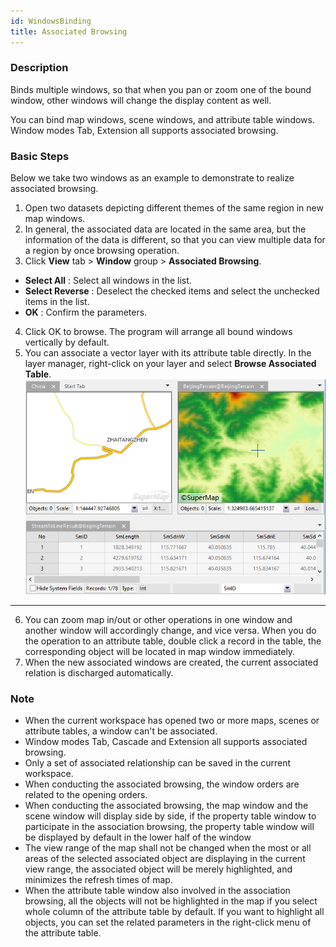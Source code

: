 ```yaml
---
id: WindowsBinding
title: Associated Browsing
---
```

### Description

Binds multiple windows, so that when you pan or zoom one of the bound window, other windows will change the display content as well.

You can bind map windows, scene windows, and attribute table windows. Window modes Tab, Extension all supports associated browsing.

### Basic Steps
 
Below we take two windows as an example to demonstrate to realize associated browsing.

1. Open two datasets depicting different themes of the same region in new map windows.
2. In general, the associated data are located in the same area, but the information of the data is different, so that you can view multiple data for a region by once browsing operation.
3. Click **View** tab > **Window** group > **Associated Browsing**.
  * **Select All** : Select all windows in the list.
  * **Select Reverse** : Deselect the checked items and select the unchecked items in the list.
  * **OK** : Confirm the parameters.
4. Click OK to browse. The program will arrange all bound windows vertically by default. 
5. You can associate a vector layer with its attribute table directly. In the layer manager, right-click on your layer and select **Browse Associated Table**.
![](img/WinBingdings.png)  
---  
6. You can zoom map in/out or other operations in one window and another window will accordingly change, and vice versa. When you do the operation to an attribute table, double click a record in the table, the corresponding object will be located in map window immediately.
7. When the new associated windows are created, the current associated relation is discharged automatically.

### Note

* When the current workspace has opened two or more maps, scenes or attribute tables, a window can't be associated.
* Window modes Tab, Cascade and Extension all supports associated browsing.
* Only a set of associated relationship can be saved in the current workspace.
* When conducting the associated browsing, the window orders are related to the opening orders.
* When conducting the associated browsing, the map window and the scene window will display side by side, if the property table window to participate in the association browsing, the property table window will be displayed by default in the lower half of the window
* The view range of the map shall not be changed when the most or all areas of the selected associated object are displaying in the current view range, the associated object will be merely highlighted, and minimizes the refresh times of map.
* When the attribute table window also involved in the association browsing, all the objects will not be highlighted in the map if you select whole column of the attribute table by default. If you want to highlight all objects, you can set the related parameters in the right-click menu of the attribute table.
  

